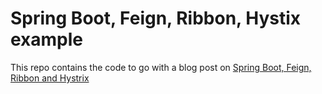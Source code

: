 # Spring Boot, Feign, Ribbon, Hystix example

This repo contains the code to go with a blog post on [Spring Boot, Feign, Ribbon and Hystrix](http://andrewtarry.com/spring_boot_hystrix_feign/)